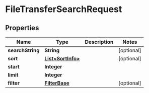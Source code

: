 
# FileTransferSearchRequest

## Properties
Name | Type | Description | Notes
------------ | ------------- | ------------- | -------------
**searchString** | **String** |  |  [optional]
**sort** | [**List&lt;SortInfo&gt;**](SortInfo.md) |  |  [optional]
**start** | **Integer** |  | 
**limit** | **Integer** |  | 
**filter** | [**FilterBase**](FilterBase.md) |  |  [optional]



